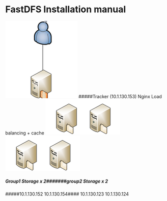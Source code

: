  #                       FastDFS Installation manual

![](https://github.com/lixwlixw/fastdfs-install/blob/master/pic1.png)
#####Tracker (10.1.130.153) Nginx Load balancing + cache
![](https://github.com/lixwlixw/fastdfs-install/blob/master/pic2.png) ![](https://github.com/lixwlixw/fastdfs-install/blob/master/pic2.png)
##### Group1 Storage x 2#######group2 Storage x 2 
#####10.1.130.152 10.1.130.154####  10.1.130.123 10.1.130.124
